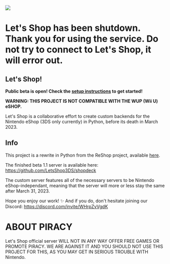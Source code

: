 <img src="https://github.com/LetsShop3DS/LetsShop3DS/blob/main/LetsShop.png?raw=true">

# Let's Shop has been shutdown. Thank you for using the service. Do not try to connect to Let's Shop, it will error out.

## Let's Shop!
**Public beta is open! Check the [setup instructions](https://github.com/LetsShop3DS/LetsShop3DS/wiki/Connect-to-Let's-Shop!) to get started!**

**WARNING: THIS PROJECT IS NOT COMPATIBLE WITH THE WUP (Wii U) eSHOP.**

Let's Shop is a collaborative effort to create custom backends for the Nintendo eShop (3DS only currently) in Python, before its death in March 2023.

## Info

This project is a rewrite in Python from the ReShop project, available <a href="https://github.com/ReShop-3ds">here</a>.

The finished beta 1.1 server is available here: https://github.com/LetsShop3DS/shopdeck

The custom server features all of the necessary servers to be Nintendo eShop-independant, meaning that the server will more or less stay the same after March 31, 2023.

Hope you enjoy our work! :sparkles: And if you do, don't hesitate joining our Discord: https://discord.com/invite/WHrpZvVgdK

# ABOUT PIRACY

Let's Shop official server WILL NOT IN ANY WAY OFFER FREE GAMES OR PROMOTE PIRACY. WE ARE AGAINST IT AND YOU SHOULD NOT USE THIS PROJECT FOR THIS, AS YOU MAY GET IN SERIOUS TROUBLE WITH Nintendo.
